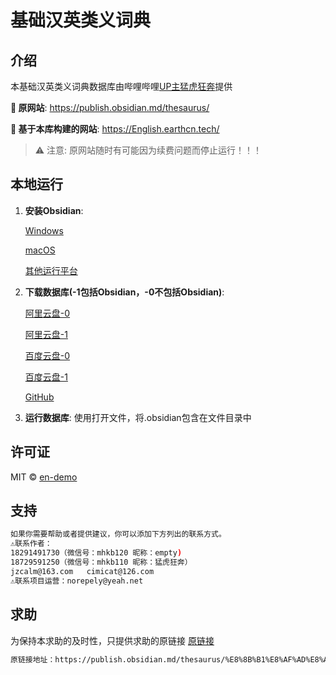 # 基础汉英类义词典

## 介绍

本基础汉英类义词典数据库由哔哩哔哩[UP主猛虎狂奔](https://space.bilibili.com/1091814913)提供

**🍿 原网站**: https://publish.obsidian.md/thesaurus/

**🍿 基于本库构建的网站**: https://English.earthcn.tech/

> ⚠️ 注意: 原网站随时有可能因为续费问题而停止运行！！！


## 本地运行

1. **安装Obsidian**:

    [Windows](https://github.com/obsidianmd/obsidian-releases/releases/download/v1.1.16/Obsidian.1.1.16.exe)
    
    [macOS](https://github.com/obsidianmd/obsidian-releases/releases/download/v1.1.16/Obsidian-1.1.16-universal.dmg)
    
    [其他运行平台](https://obsidian.md/download)
    
2. **下载数据库(-1包括Obsidian，-0不包括Obsidian)**:
   
    [阿里云盘-0](https://www.aliyundrive.com/s/nJu8CSQ3osR)
    
    [阿里云盘-1](https://www.aliyundrive.com/s/2uhGK9hp886)
    
    [百度云盘-0](https://pan.baidu.com/s/1VOSz1uQ_NBe2bDQ3ZnBDbA?pwd=1234)
    
    [百度云盘-1](https://pan.baidu.com/s/1qxDBgI_zHy7Ao4Z05Pp8jw?pwd=1234)
    
    [GitHub](https://github.com/cxsfutur/en-demo/archive/refs/heads/main.zip)
   
3. **运行数据库**:
   使用打开文件，将.obsidian包含在文件目录中

## 许可证

MIT © [en-demo](https://github.com/cxsfutur/en-demo/blob/main/LICENSE)

## 支持
```bash
如果你需要帮助或者提供建议，你可以添加下方列出的联系方式。
⚠️联系作者：
18291491730（微信号：mhkb120 昵称：empty)
18729591250（微信号：mhkb110 昵称：猛虎狂奔）
jzcalm@163.com   cimicat@126.com
⚠️联系项目运营：norepely@yeah.net
```

## 求助
为保持本求助的及时性，只提供求助的原链接
[原链接](https://publish.obsidian.md/thesaurus/英语词义分类数据库（大学版）/0本资料库基本信息/05求助信息)
```bash
原链接地址：https://publish.obsidian.md/thesaurus/%E8%8B%B1%E8%AF%AD%E8%AF%8D%E4%B9%89%E5%88%86%E7%B1%BB%E6%95%B0%E6%8D%AE%E5%BA%93%EF%BC%88%E5%A4%A7%E5%AD%A6%E7%89%88%EF%BC%89/0%E6%9C%AC%E8%B5%84%E6%96%99%E5%BA%93%E5%9F%BA%E6%9C%AC%E4%BF%A1%E6%81%AF/05%E6%B1%82%E5%8A%A9%E4%BF%A1%E6%81%AF
```
